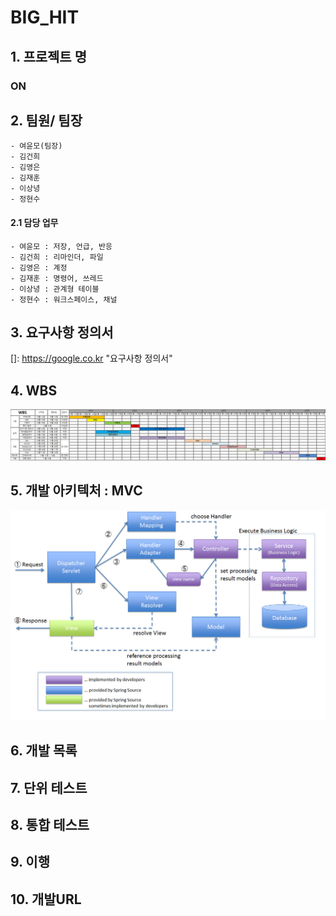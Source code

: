# BIG_HIT

## 1. 프로젝트 명
### ON
## 2. 팀원/ 팀장
```
- 여윤모(팀장)
- 김건희
- 김영은
- 김재훈
- 이상녕
- 정현수
```

#### 2.1 담당 업무
```
- 여윤모 : 저장, 언급, 반응
- 김건희 : 리마인더, 파일
- 김영은 : 계정
- 김재훈 : 명령어, 쓰레드
- 이상녕 : 관계형 테이블
- 정현수 : 워크스페이스, 채널
```

## 3. 요구사항 정의서
[]: https://google.co.kr	"요구사항 정의서"

## 4. WBS

![](https://github.com/HYKim8/BIG_HIT/blob/main/img/wbs.jpg)

## 5. 개발 아키텍처 : MVC

![](https://github.com/HYKim8/BIG_HIT/blob/main/img/%EC%95%84%ED%82%A4%ED%85%8D%EC%B3%90.png)

## 6. 개발 목록

## 7. 단위 테스트

## 8. 통합 테스트

## 9. 이행

## 10. 개발URL
